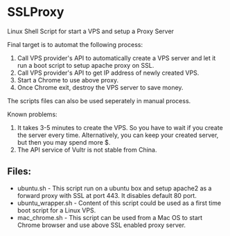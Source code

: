 # SSLProxy
Linux Shell Script for start a VPS and setup a Proxy Server

Final target is to automat the following process:
1. Call VPS provider's API to automatically create a VPS server and let it run a boot script to setup apache proxy on SSL.
2. Call VPS provider's API to get IP address of newly created VPS.
3. Start a Chrome to use above proxy.
4. Once Chrome exit, destroy the VPS server to save money.

The scripts files can also be used seperately in manual process.

Known problems:
1. It takes 3-5 minutes to create the VPS. So you have to wait if you create the server every time. Alternatively, you can keep your created server, but then you may spend more $.
2. The API service of Vultr is not stable from China.

## Files:
 - ubuntu.sh - This script run on a ubuntu box and setup apache2 as a forward proxy with SSL at port 443. It disables default 80 port.
 - ubuntu_wrapper.sh - Content of this script could be used as a first time boot script for a Linux VPS.
 - mac_chrome.sh - This script can be used from a Mac OS to start Chrome browser and use above SSL enabled proxy server.
 

